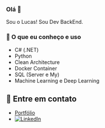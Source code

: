 ### Olá 👋
Sou o Lucas! Sou Dev BackEnd.

### 🧠 O que eu conheço e uso
- C# (.NET)
- Python
- Clean Architecture
- Docker Container
- SQL (Server e My)
- Machine Learning e Deep Learning

## 🔗 Entre em contato
- [Portfólio](https://lucasleirbag.github.io/Port/)
- [![LinkedIn](https://img.shields.io/badge/-LinkedIn-blue?style=flat-square&logo=linkedin)](https://www.linkedin.com/in/lucasleirbag/)
